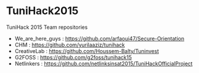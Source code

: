 # TuniHack2015
TuniHack 2015 Team repositories

* We_are_here_guys : https://github.com/arfaoui47/Secure-Orientation
* CHM : https://github.com/yurilaaziz/tunihack
* CreativeLab : https://github.com/Houssem-Balty/Tuninvest
* G2FOSS : https://github.com/g2foss/tunihack15
* Netlinkers : https://github.com/netlinksinsat2015/TuniHackOfficialProject
